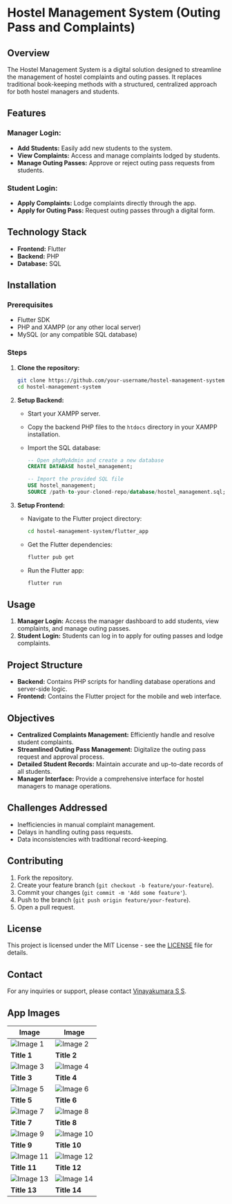 # Hostel Management System (Outing Pass and Complaints)

## Overview

The Hostel Management System is a digital solution designed to streamline the management of hostel complaints and outing passes. It replaces traditional book-keeping methods with a structured, centralized approach for both hostel managers and students.

## Features

### Manager Login:
- **Add Students:** Easily add new students to the system.
- **View Complaints:** Access and manage complaints lodged by students.
- **Manage Outing Passes:** Approve or reject outing pass requests from students.

### Student Login:
- **Apply Complaints:** Lodge complaints directly through the app.
- **Apply for Outing Pass:** Request outing passes through a digital form.

## Technology Stack

- **Frontend:** Flutter
- **Backend:** PHP
- **Database:** SQL

## Installation

### Prerequisites

- Flutter SDK
- PHP and XAMPP (or any other local server)
- MySQL (or any compatible SQL database)

### Steps

1. **Clone the repository:**

    ```bash
    git clone https://github.com/your-username/hostel-management-system.git
    cd hostel-management-system
    ```

2. **Setup Backend:**

    - Start your XAMPP server.
    - Copy the backend PHP files to the `htdocs` directory in your XAMPP installation.
    - Import the SQL database:

        ```sql
        -- Open phpMyAdmin and create a new database
        CREATE DATABASE hostel_management;

        -- Import the provided SQL file
        USE hostel_management;
        SOURCE /path-to-your-cloned-repo/database/hostel_management.sql;
        ```

3. **Setup Frontend:**

    - Navigate to the Flutter project directory:

        ```bash
        cd hostel-management-system/flutter_app
        ```

    - Get the Flutter dependencies:

        ```bash
        flutter pub get
        ```

    - Run the Flutter app:

        ```bash
        flutter run
        ```

## Usage

1. **Manager Login:** Access the manager dashboard to add students, view complaints, and manage outing passes.
2. **Student Login:** Students can log in to apply for outing passes and lodge complaints.

## Project Structure

- **Backend:** Contains PHP scripts for handling database operations and server-side logic.
- **Frontend:** Contains the Flutter project for the mobile and web interface.

## Objectives

- **Centralized Complaints Management:** Efficiently handle and resolve student complaints.
- **Streamlined Outing Pass Management:** Digitalize the outing pass request and approval process.
- **Detailed Student Records:** Maintain accurate and up-to-date records of all students.
- **Manager Interface:** Provide a comprehensive interface for hostel managers to manage operations.

## Challenges Addressed

- Inefficiencies in manual complaint management.
- Delays in handling outing pass requests.
- Data inconsistencies with traditional record-keeping.

## Contributing

1. Fork the repository.
2. Create your feature branch (`git checkout -b feature/your-feature`).
3. Commit your changes (`git commit -m 'Add some feature'`).
4. Push to the branch (`git push origin feature/your-feature`).
5. Open a pull request.

## License

This project is licensed under the MIT License - see the [LICENSE](LICENSE) file for details.

## Contact

For any inquiries or support, please contact [Vinayakumara S S](mailto:vinaykumarss904@gmail.com).

## App Images

| Image | Image |
|-------|-------|
| ![Image 1](https://github.com/vinaya-kumaraSS/hostel_management/blob/main/student%20login.png) | ![Image 2](https://github.com/vinaya-kumaraSS/hostel_management/blob/main/student%20landing.png) |
| **Title 1** | **Title 2** |
| ![Image 3](https://github.com/vinaya-kumaraSS/hostel_management/blob/main/student%20reset%20password.png) | ![Image 4](https://github.com/vinaya-kumaraSS/hostel_management/blob/main/student%20profile.png) |
| **Title 3** | **Title 4** |
| ![Image 5](https://github.com/vinaya-kumaraSS/hostel_management/blob/main/add%20outing.png) | ![Image 6](https://github.com/vinaya-kumaraSS/hostel_management/blob/main/add%20complaints.png) |
| **Title 5** | **Title 6** |
| ![Image 7](https://github.com/vinaya-kumaraSS/hostel_management/blob/main/manager%20login.png) | ![Image 8](https://github.com/vinaya-kumaraSS/hostel_management/blob/main/manager%20landing1.png) |
| **Title 7** | **Title 8** |
| ![Image 9](https://github.com/vinaya-kumaraSS/hostel_management/blob/main/manager%20landing2.png) | ![Image 10](https://github.com/vinaya-kumaraSS/hostel_management/blob/main/add%20students.png) |
| **Title 9** | **Title 10** |
| ![Image 11](https://github.com/vinaya-kumaraSS/hostel_management/blob/main/view%20outing.png) | ![Image 12](https://github.com/vinaya-kumaraSS/hostel_management/blob/main/view%20complaints.png) |
| **Title 11** | **Title 12** |
| ![Image 13](https://github.com/vinaya-kumaraSS/hostel_management/blob/main/view%20outing%20History.png) | ![Image 14](https://github.com/vinaya-kumaraSS/hostel_management/blob/main/view%20complaints%20History.png) |
| **Title 13** | **Title 14** |
